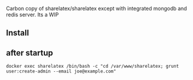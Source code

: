 Carbon copy of sharelatex/sharelatex except with integrated mongodb and redis server.
Its a WIP

## Install



## after startup

 ``` docker exec sharelatex /bin/bash -c "cd /var/www/sharelatex; grunt user:create-admin --email joe@example.com" ```
